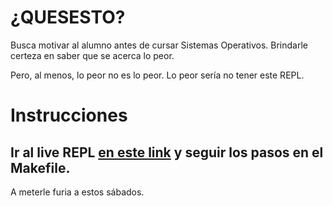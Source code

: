 # ¿QUESESTO?

Busca motivar al alumno antes de cursar Sistemas Operativos. Brindarle certeza en saber que se acerca lo peor.

Pero, al menos, lo peor no es lo peor. Lo peor sería no tener este REPL.

# Instrucciones

## Ir al live REPL [en este link](https://replit.com/@GuidoDipietro/UTNSO-motivacion) y seguir los pasos en el Makefile.

A meterle furia a estos sábados.
